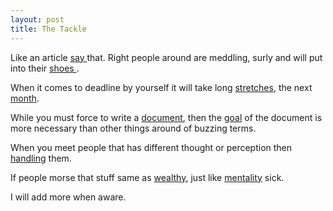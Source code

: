 ```yaml
---
layout: post
title: The Tackle
---
```


Like an article [say
](https://simpleprogrammer.com/overcoming-obstacles-stoic-mindset) that. Right people around are meddling, surly and will put into their [shoes
](https://blog.red-badger.com/blog/2016/04/07/deadline-driven-development-just-stop).

When it comes to deadline by yourself it will take long [stretches](https://www.itworld.com/article/2716262/it-management/ten-lies-programmers-tell-themselves.html), the next [month](http://theeverygirl.com/5-strategies-to-stick-to-your-selfimposed-deadlines).

While you must force to write a [document](https://finishyourthesis.com/cant-avoid-finishing-your-thesis), then the [goal](http://www.ldeo.columbia.edu/~martins/sen_sem/thesis_org.html) of the document is more necessary than other things around of buzzing terms.

When you meet people that has different thought or perception then [handling](https://www.psychologytoday.com/blog/communication-success/201309/ten-keys-handling-unreasonable-difficult-people) them.

If people morse that stuff same as [wealthy](http://www.businessinsider.com/what-it-means-to-be-wealthy-2017-7
), just like [mentality](https://www.penguin.co.uk/articles/find-your-next-read/extracts/2016/jan/escape-everything-by-robert-wringham) sick.

I will add more when aware.
